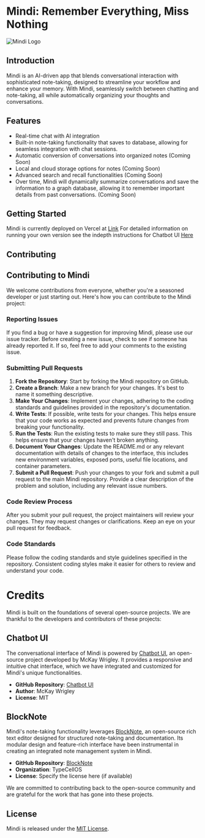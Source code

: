 # Mindi: Remember Everything, Miss Nothing

![Mindi Logo](path-to-logo)

## Introduction
Mindi is an AI-driven app that blends conversational interaction with sophisticated note-taking, designed to streamline your workflow and enhance your memory. With Mindi, seamlessly switch between chatting and note-taking, all while automatically organizing your thoughts and conversations.

## Features
- Real-time chat with AI integration
- Built-in note-taking functionality that saves to database, allowing for seamless integration with chat sessions. 
- Automatic conversion of conversations into organized notes (Coming Soon)
- Local and cloud storage options for notes (Coming Soon)
- Advanced search and recall functionalities (Coming Soon)
- Over time, Mindi will dynamically summarize conversations and save the information to a graph database, allowing it to remember important details from past conversations. (Coming Soon)

## Getting Started
Mindi is currently deployed on Vercel at [Link](https://mindi-ai.vercel.app/)
For detailed information on running your own version see the indepth instructions for Chatbot UI [Here](https://github.com/mckaywrigley/chatbot-ui/blob/main/README.md)



## Contributing
## Contributing to Mindi

We welcome contributions from everyone, whether you're a seasoned developer or just starting out. Here's how you can contribute to the Mindi project:

### Reporting Issues

If you find a bug or have a suggestion for improving Mindi, please use our issue tracker. Before creating a new issue, check to see if someone has already reported it. If so, feel free to add your comments to the existing issue.

### Submitting Pull Requests

1. **Fork the Repository**: Start by forking the Mindi repository on GitHub.
2. **Create a Branch**: Make a new branch for your changes. It's best to name it something descriptive.
3. **Make Your Changes**: Implement your changes, adhering to the coding standards and guidelines provided in the repository's documentation.
4. **Write Tests**: If possible, write tests for your changes. This helps ensure that your code works as expected and prevents future changes from breaking your functionality.
5. **Run the Tests**: Run the existing tests to make sure they still pass. This helps ensure that your changes haven't broken anything.
6. **Document Your Changes**: Update the README.md or any relevant documentation with details of changes to the interface, this includes new environment variables, exposed ports, useful file locations, and container parameters.
7. **Submit a Pull Request**: Push your changes to your fork and submit a pull request to the main Mindi repository. Provide a clear description of the problem and solution, including any relevant issue numbers.

### Code Review Process

After you submit your pull request, the project maintainers will review your changes. They may request changes or clarifications. Keep an eye on your pull request for feedback.

### Code Standards

Please follow the coding standards and style guidelines specified in the repository. Consistent coding styles make it easier for others to review and understand your code.



# Credits

Mindi is built on the foundations of several open-source projects. We are thankful to the developers and contributors of these projects:

## Chatbot UI

The conversational interface of Mindi is powered by [Chatbot UI](https://github.com/mckaywrigley/chatbot-ui), an open-source project developed by McKay Wrigley. It provides a responsive and intuitive chat interface, which we have integrated and customized for Mindi's unique functionalities.

- **GitHub Repository**: [Chatbot UI](https://github.com/mckaywrigley/chatbot-ui)
- **Author**: McKay Wrigley
- **License**: MIT

## BlockNote

Mindi's note-taking functionality leverages [BlockNote](https://github.com/TypeCellOS/BlockNote), an open-source rich text editor designed for structured note-taking and documentation. Its modular design and feature-rich interface have been instrumental in creating an integrated note management system in Mindi.

- **GitHub Repository**: [BlockNote](https://github.com/TypeCellOS/BlockNote)
- **Organization**: TypeCellOS
- **License**: Specify the license here (if available)

We are committed to contributing back to the open-source community and are grateful for the work that has gone into these projects.


## License
Mindi is released under the [MIT License](link-to-license).


